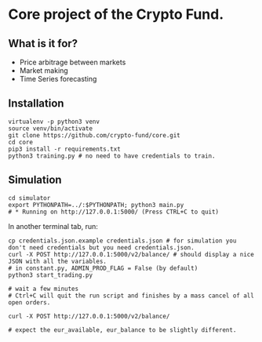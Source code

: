 # Core project of the Crypto Fund.

## What is it for?

- Price arbitrage between markets
- Market making
- Time Series forecasting

## Installation

```
virtualenv -p python3 venv
source venv/bin/activate
git clone https://github.com/crypto-fund/core.git
cd core
pip3 install -r requirements.txt
python3 training.py # no need to have credentials to train.
```
## Simulation

```
cd simulator
export PYTHONPATH=../:$PYTHONPATH; python3 main.py
# * Running on http://127.0.0.1:5000/ (Press CTRL+C to quit)
```

In another terminal tab, run:

```
cp credentials.json.example credentials.json # for simulation you don't need credentials but you need credentials.json.
curl -X POST http://127.0.0.1:5000/v2/balance/ # should display a nice JSON with all the variables.
# in constant.py, ADMIN_PROD_FLAG = False (by default)
python3 start_trading.py

# wait a few minutes
# Ctrl+C will quit the run script and finishes by a mass cancel of all open orders.

curl -X POST http://127.0.0.1:5000/v2/balance/

# expect the eur_available, eur_balance to be slightly different.
```
